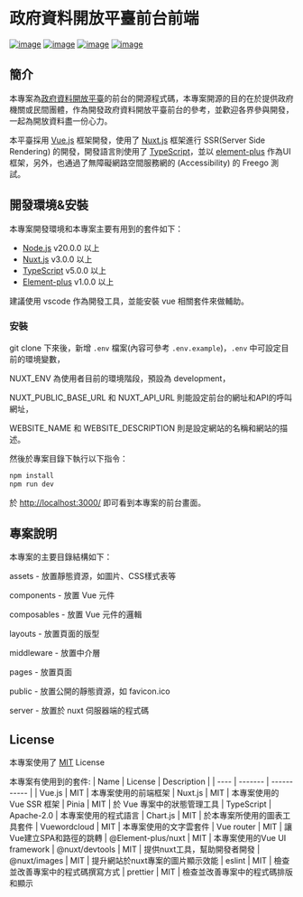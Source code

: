 # 政府資料開放平臺前台前端

[![image](https://img.shields.io/github/license/Naereen/StrapDown.js.svg)](https://opensource.org/licenses/MIT) [![image](https://img.shields.io/badge/node.js-v20.x-green.svg)](https://nodejs.org/en) [![image](https://img.shields.io/badge/Vue-3.x-green.svg)](https://vuejs.org/) [![image](https://img.shields.io/badge/Nuxt-3.x-green.svg)](https://nuxtjs.org)

## 簡介

本專案為[政府資料開放平臺](https://data.gov.tw)的前台的開源程式碼，本專案開源的目的在於提供政府機關或民間團體，作為開發政府資料開放平臺前台的參考，並歡迎各界參與開發，一起為開放資料盡一份心力。

本平臺採用 [Vue.js](https://vuejs.org/) 框架開發，使用了 [Nuxt.js](https://nuxtjs.org/) 框架進行 SSR(Server Side Rendering) 的開發，開發語言則使用了 [TypeScript](https://www.typescriptlang.org/)，並以 [element-plus](https://element-plus.org/) 作為UI框架，另外，也通過了無障礙網路空間服務網的 (Accessibility) 的 Freego 測試。

## 開發環境&安裝

本專案開發環境和本專案主要有用到的套件如下：

- [Node.js](https://nodejs.org/en/) v20.0.0 以上
- [Nuxt.js](https://nuxtjs.org/) v3.0.0 以上
- [TypeScript](https://www.typescriptlang.org/) v5.0.0 以上
- [Element-plus](https://element-plus.org/) v1.0.0 以上

建議使用 vscode 作為開發工具，並能安裝 vue 相關套件來做輔助。

### 安裝

git clone 下來後，新增 `.env` 檔案(內容可參考 `.env.example`)，`.env` 中可設定目前的環境變數，

NUXT_ENV 為使用者目前的環境階段，預設為 development，

NUXT_PUBLIC_BASE_URL 和 NUXT_API_URL 則能設定前台的網址和API的呼叫網址，

WEBSITE_NAME 和 WEBSITE_DESCRIPTION 則是設定網站的名稱和網站的描述。

然後於專案目錄下執行以下指令：

```bash
npm install
npm run dev
```

於 <http://localhost:3000/> 即可看到本專案的前台畫面。

## 專案說明

本專案的主要目錄結構如下：

assets - 放置靜態資源，如圖片、CSS樣式表等

components - 放置 Vue 元件

composables - 放置 Vue 元件的邏輯

layouts - 放置頁面的版型

middleware - 放置中介層

pages - 放置頁面

public - 放置公開的靜態資源，如 favicon.ico

server - 放置於 nuxt 伺服器端的程式碼

## License

本專案使用了 [MIT](https://gitlab.blueplanet.com.tw/RD/moda-opensource/-/blob/main/frontstage/LICENSE) License

本專案有使用到的套件:
| Name | License | Description |
| ---- | ------- | ----------- |
| Vue.js | MIT | 本專案使用的前端框架
| Nuxt.js | MIT | 本專案使用的 Vue SSR 框架
| Pinia | MIT | 於 Vue 專案中的狀態管理工具
| TypeScript | Apache-2.0 | 本專案使用的程式語言
| Chart.js | MIT | 於本專案所使用的圖表工具套件
| Vuewordcloud | MIT | 本專案使用的文字雲套件
| Vue router | MIT | 讓Vue建立SPA和路徑的跳轉
| @Element-plus/nuxt | MIT | 本專案使用的Vue UI framework
| @nuxt/devtools | MIT | 提供nuxt工具，幫助開發者開發
| @nuxt/images | MIT | 提升網站於nuxt專案的圖片顯示效能
| eslint | MIT | 檢查並改善專案中的程式碼撰寫方式
| prettier | MIT | 檢查並改善專案中的程式碼排版和顯示
